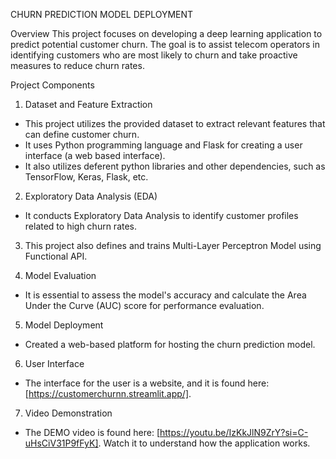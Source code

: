 CHURN PREDICTION MODEL DEPLOYMENT

Overview
This project focuses on developing a deep learning application to predict potential customer churn. The goal is to assist telecom operators in identifying customers who are most likely to churn and take proactive measures to reduce churn rates.

Project Components

1. Dataset and Feature Extraction

- This project utilizes the provided dataset to extract relevant features that can define customer churn.
- It uses Python programming language and Flask for creating a user interface (a web based interface).
- It also utilizes deferent python libraries and other dependencies, such as TensorFlow, Keras, Flask, etc.
  
2. Exploratory Data Analysis (EDA)

- It conducts Exploratory Data Analysis to identify customer profiles related to high churn rates.
  
3. This project also defines and trains Multi-Layer Perceptron Model using Functional API.

4. Model Evaluation

- It is essential to assess the model's accuracy and calculate the Area Under the Curve (AUC) score for performance evaluation.

5. Model Deployment

- Created a web-based platform for hosting the churn prediction model.

6. User Interface

- The interface for the user is a website, and it is found here: [https://customerchurnn.streamlit.app/].

7. Video Demonstration

- The DEMO video is found here: [https://youtu.be/IzKkJlN9ZrY?si=C-uHsCiV31P9fFyK]. Watch it to understand how the application works.

